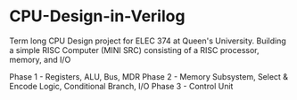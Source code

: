 # CPU-Design-in-Verilog

Term long CPU Design project for ELEC 374 at Queen's University.
Building a simple RISC Computer (MINI SRC) consisting of a RISC processor, memory, and I/O

Phase 1 - Registers, ALU, Bus, MDR
Phase 2 - Memory Subsystem, Select & Encode Logic, Conditional Branch, I/O
Phase 3 - Control Unit
